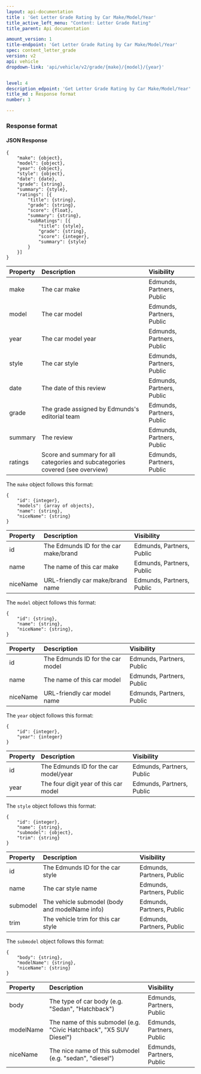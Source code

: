 ```yaml
---
layout: api-documentation
title : 'Get Letter Grade Rating by Car Make/Model/Year'
title_active_left_menu: "Content: Letter Grade Rating"
title_parent: Api documentation

amount_version: 1
title-endpoint: 'Get Letter Grade Rating by Car Make/Model/Year'
spec: content_letter_grade
version: v2
api: vehicle
dropdown-link: 'api/vehicle/v2/grade/{make}/{model}/{year}'


level: 4
description_edpoint: 'Get Letter Grade Rating by Car Make/Model/Year'
title_md : Response format
number: 3

---
```


### Response format

#### JSON Response

	{
	    "make": {object},
	    "model": {object},
	    "year": {object},
	    "style": {object},
	    "date": {date},
	    "grade": {string},
	    "summary": {style},
	    "ratings": [{
	        "title": {string},
	        "grade": {string},
	        "score": {float},
	        "summary": {string},
	        "subRatings": [{
	            "title": {style},
	            "grade": {string},
	            "score": {integer},
	            "summary": {style}
	        }
	    }]
	}

| Property      				| Description                         					| Visibility                |
|:------------------------------|:------------------------------------------------------|:------------------------- |
| make		    				| The car make											| Edmunds, Partners, Public |
| model							| The car model											| Edmunds, Partners, Public |
| year	  						| The car model year									| Edmunds, Partners, Public |
| style 						| The car style											| Edmunds, Partners, Public |
| date							| The date of this review								| Edmunds, Partners, Public |
| grade							| The grade assigned by Edmunds's editorial team		| Edmunds, Partners, Public |
| summary					    | The review											| Edmunds, Partners, Public |
| ratings						| Score and summary for all categories and subcategories covered (see overview)	| Edmunds, Partners, Public |

The <code>make</code> object follows this format:

	{
		"id": {integer},
		"models": {array of objects},
		"name": {string},
		"niceName": {string}
	}

| Property      | Description                                              | Visibility                |
|:--------------|:---------------------------------------------------------|:------------------------- |
| id            | The Edmunds ID for the car make/brand                    | Edmunds, Partners, Public |
| name          | The name of this car make                                | Edmunds, Partners, Public |
| niceName      | URL-friendly car make/brand name                         | Edmunds, Partners, Public |

The <code>model</code> object follows this format:

	{
		"id": {string},
		"name": {string},
		"niceName": {string},
	}

| Property      | Description                                                    | Visibility                |
|:--------------|:---------------------------------------------------------------|:------------------------- |
| id            | The Edmunds ID for the car model                               | Edmunds, Partners, Public |
| name          | The name of this car model                                     | Edmunds, Partners, Public |
| niceName      | URL-friendly car model name                                    | Edmunds, Partners, Public |

The <code>year</code> object follows this format:

	{
		"id": {integer},
		"year": {integer}
	}

| Property      | Description                                                    | Visibility                |
|:--------------|:---------------------------------------------------------------|:------------------------- |
| id            | The Edmunds ID for the car model/year                          | Edmunds, Partners, Public |
| year          | The four digit year of this car model                          | Edmunds, Partners, Public |

The <code>style</code> object follows this format:

	{
		"id": {integer},
		"name": {string},
		"submodel": {object},
		"trim": {string}
	}

| Property      | Description                                                    | Visibility                |
|:--------------|:---------------------------------------------------------------|:------------------------- |
| id            | The Edmunds ID for the car style 		                         | Edmunds, Partners, Public |
| name	        | The car style name										     | Edmunds, Partners, Public |
| submodel      | The vehicle submodel (body and modelName info)                 | Edmunds, Partners, Public |
| trim      	| The vehicle trim for this car style 			                 | Edmunds, Partners, Public |

The <code>submodel</code> object follows this format:

	{
		"body": {string},
		"modelName": {string},
		"niceName": {string}
	}

| Property      | Description                                                         | Visibility                 |
|:--------------|:--------------------------------------------------------------------|:-------------------------- |
| body          | The type of car body (e.g. "Sedan", "Hatchback")                    | Edmunds, Partners, Public  |
| modelName     | The name of this submodel (e.g. "Civic Hatchback", "X5 SUV Diesel") | Edmunds, Partners, Public  |
| niceName      | The nice name of this submodel (e.g. "sedan", "diesel")              | Edmunds, Partners, Public  |
